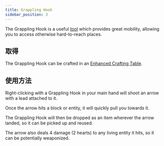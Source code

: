 ```yaml
---
title: Grappling Hook
sidebar_position: 3
---
```


The Grappling Hook is a useful [tool](Tools) which provides great mobility, allowing you to access otherwise hard-to-reach places.

## 取得

The Grappling Hook can be crafted in an [Enhanced Crafting Table](Enhanced-Crafting-Table).

## 使用方法

Right-clicking with a Grappling Hook in your main hand will shoot an arrow with a lead attached to it.

Once the arrow hits a block or entity, it will quickly pull you towards it.

The Grappling Hook will then be dropped as an item wherever the arrow landed, so it can be picked up and reused.

The arrow also deals 4 damage (2 hearts) to any living entity it hits, so it can be potentially weaponized.
